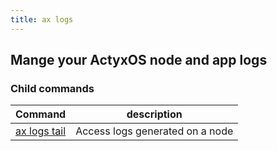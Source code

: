 ```yaml
---
title: ax logs
---
```


## Mange your ActyxOS node and app logs

### Child commands
Command                      | description|
-----------------------------|------------|
[ax logs tail](tail.md)             | Access logs generated on a node |